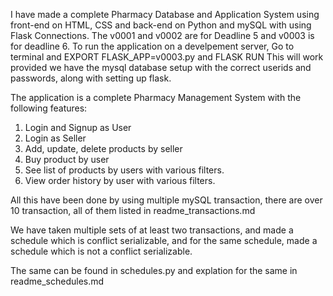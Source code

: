 I have made a complete Pharmacy Database and Application System using front-end on HTML, CSS and back-end on Python and mySQL with using Flask Connections.
The v0001 and v0002 are for Deadline 5 and v0003 is for deadline 6.
To run the application on a develpement server,
Go to terminal and EXPORT FLASK_APP=v0003.py and FLASK RUN
This will work provided we have the mysql database setup with the correct userids and passwords, along with setting up flask.

The application is a complete Pharmacy Management System with the following features:
1. Login and Signup as User
2. Login as Seller
3. Add, update, delete products by seller
4. Buy product by user
5. See list of products by users with various filters.
6. View order history by user with various filters.


All this have been done by using multiple mySQL transaction, there are over 10 transaction, all of them listed in readme_transactions.md

We have taken multiple sets of at least two transactions, and made a schedule which is conflict serializable, and for the same schedule, made a schedule which is not a conflict serializable.

The same can be found in schedules.py and explation for the same in readme_schedules.md